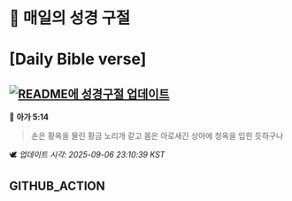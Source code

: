 # 🙏 매일의 성경 구절
# [Daily Bible verse]
## [![README에 성경구절 업데이트](https://github.com/DONGSUKA/first_test/actions/workflows/update-readme-bible.yml/badge.svg)](https://github.com/DONGSUKA/first_test/actions/workflows/update-readme-bible.yml)
<!-- START_BIBLE_VERSE -->
📖 **아가 5:14**
> 손은 황옥을 물린 황금 노리개 같고 몸은 아로새긴 상아에 청옥을 입힌 듯하구나

🕊️ _업데이트 시각: 2025-09-06 23:10:39 KST_
  <!-- END_BIBLE_VERSE -->
## GITHUB_ACTION
